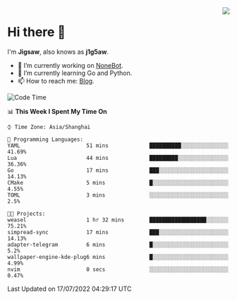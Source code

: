 <a href="#">
  <img align="right" src="https://github-readme-stats.vercel.app/api?username=j1g5awi&count_private=true&show_icons=true&title_color=80070B&text_color=B3B3B3&bg_color=212121&icon_color=80070B" />
</a>

# Hi there 👋

I'm **Jigsaw**, also knows as **j1g5aw**.

- 🔭 I’m currently working on [NoneBot](https://github.com/nonebot).
- 🌱 I’m currently learning Go and Python.
- 📫 How to reach me: [Blog](https://blog.maddestroyer.xyz/).

<!--START_SECTION:waka-->
![Code Time](http://img.shields.io/badge/Code%20Time-0%20secs-blue)

📊 **This Week I Spent My Time On** 

```text
⌚︎ Time Zone: Asia/Shanghai

💬 Programming Languages: 
YAML                     51 mins             ██████████░░░░░░░░░░░░░░░   41.69% 
Lua                      44 mins             █████████░░░░░░░░░░░░░░░░   36.36% 
Go                       17 mins             ███░░░░░░░░░░░░░░░░░░░░░░   14.13% 
CMake                    5 mins              █░░░░░░░░░░░░░░░░░░░░░░░░   4.55% 
TOML                     3 mins              ░░░░░░░░░░░░░░░░░░░░░░░░░   2.5%

🐱‍💻 Projects: 
weasel                   1 hr 32 mins        ██████████████████░░░░░░░   75.21% 
simpread-sync            17 mins             ███░░░░░░░░░░░░░░░░░░░░░░   14.13% 
adapter-telegram         6 mins              █░░░░░░░░░░░░░░░░░░░░░░░░   5.2% 
wallpaper-engine-kde-plug6 mins              █░░░░░░░░░░░░░░░░░░░░░░░░   4.99% 
nvim                     0 secs              ░░░░░░░░░░░░░░░░░░░░░░░░░   0.47%

```


 Last Updated on 17/07/2022 04:29:17 UTC
<!--END_SECTION:waka-->

